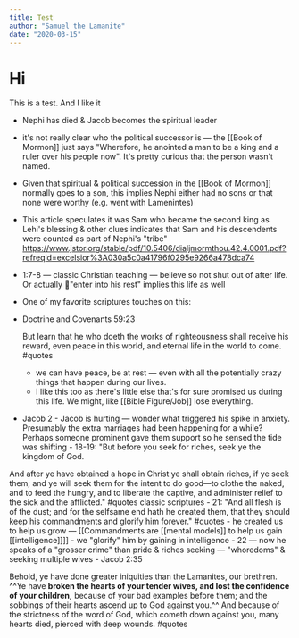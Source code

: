 ```yaml
---
title: Test
author: "Samuel the Lamanite"
date: "2020-03-15"
---
```


# Hi

This is a test. And I like it

  - Nephi has died & Jacob becomes the spiritual leader
  - it's not really clear who the political successor is — the [[Book of Mormon]] just says "Wherefore, he anointed a man to be a king and a ruler over his people now". It's pretty curious that the person wasn't named.
  - Given that spiritual & political succession in the [[Book of Mormon]] normally goes to a son, this implies Nephi either had no sons or that none were worthy (e.g. went with Lamenintes)
  - This article speculates it was Sam who became the second king as Lehi's blessing & other clues indicates that Sam and his descendents were counted as part of Nephi's "tribe" https://www.jstor.org/stable/pdf/10.5406/dialjmormthou.42.4.0001.pdf?refreqid=excelsior%3A030a5c0a41796f0295e9266a478dca74
- 1:7-8 — classic Christian teaching — believe so not shut out of after life. Or actually 🤔"enter into his rest" implies this life as well
 - One of my favorite scriptures touches on this:
 - Doctrine and Covenants 59:23

   But learn that he who doeth the works of righteousness shall receive his reward, even peace in this world, and eternal life in the world to come. #quotes
     - we can have peace, be at rest — even with all the potentially crazy things that happen during our lives.
    - I like this too as there's little else that's for sure promised us during this life. We might, like [[Bible Figure/Job]] lose everything.
 - Jacob 2
                        - Jacob is hurting — wonder what triggered his spike in anxiety. Presumably the extra marriages had been happening for a while? Perhaps someone prominent gave them support so he sensed the tide was shifting
                        - 18-19: "But before you seek for riches, seek ye the kingdom of God.

And after ye have obtained a hope in Christ ye shall obtain riches, if ye seek them; and ye will seek them for the intent to do good—to clothe the naked, and to feed the hungry, and to liberate the captive, and administer relief to the sick and the afflicted." #quotes classic scriptures
                        - 21: "And all flesh is of the dust; and for the selfsame end hath he created them, that they should keep his commandments and glorify him forever." #quotes
                            - he created us to help us grow — [[Commandments are [[mental models]] to help us gain [[intelligence]]]]
                            - we "glorify" him by gaining in intelligence
                        - 22 — now he speaks of a "grosser crime" than pride & riches seeking — "whoredoms" & seeking multiple wives
                        - Jacob 2:35

Behold, ye have done greater iniquities than the Lamanites, our brethren. ^^Ye have **broken the hearts of your tender wives, and lost the confidence of your children,** because of your bad examples before them; and the sobbings of their hearts ascend up to God against you.^^ And because of the strictness of the word of God, which cometh down against you, many hearts died, pierced with deep wounds. #quotes
